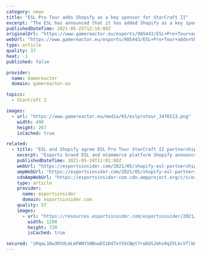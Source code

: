 ```yaml
---
category: news
title: "ESL Pro Tour adds Shopify as a key sponsor for StarCraft II"
excerpt: "The ESL has announced that it has added Shopify as a key sponsor for the ESL Pro Tour for StarCraft II, in a deal that includes multiple collaborations as well as support for the Pro Tour itself that will help it \"continue to evolve during 2021."
publishedDateTime: 2021-05-25T12:16:00Z
originalUrl: "https://www.gamereactor.eu/esports/985443/ESL+Pro+Tour+adds+Shopify+as+a+key+sponsor+for+StarCraft+II/"
webUrl: "https://www.gamereactor.eu/esports/985443/ESL+Pro+Tour+adds+Shopify+as+a+key+sponsor+for+StarCraft+II/"
type: article
quality: 37
heat: -1
published: false

provider:
  name: Gamereactor
  domain: gamereactor.eu

topics:
  - StarCraft 2

images:
  - url: "https://www.gamereactor.eu/media/65/eslprotour_3476513.png"
    width: 490
    height: 267
    isCached: true

related:
  - title: "ESL and Shopify agree ESL Pro Tour StarCraft II partnership"
    excerpt: "Esports brand ESL and eCommerce platform Shopify announced that they will cooperate on the ESL Pro Tour StarCraft II this year."
    publishedDateTime: 2021-05-24T11:01:00Z
    webUrl: "https://esportsinsider.com/2021/05/shopify-esl-partnership/"
    ampWebUrl: "https://esportsinsider.com/2021/05/shopify-esl-partnership/?amp"
    cdnAmpWebUrl: "https://esportsinsider-com.cdn.ampproject.org/c/s/esportsinsider.com/2021/05/shopify-esl-partnership/?amp"
    type: article
    provider:
      name: esportsinsider
      domain: esportsinsider.com
    quality: 57
    images:
      - url: "https://resources.esportsinsider.com/esportsinsider/2021/05/shopify-esl-header.png"
        width: 1200
        height: 720
        isCached: true

secured: "zRqaL16w3RtULmLmFWNYSHBuwDIzDd7xYSkCWpt7rwbbSJmhs0qZVLkcVflkKa0XkpPOKSrqc8pm2J+486NZDnan21vObu0DJs/Jf5jzRvB9NitbLTOdIK2DQRp16500o52BAZiQz+t8rKq184jN4WiPz0h5yA+tQKIY5ltOKbNgZOc5TfFbJLFpNLC5euwJNHXBPTrV7MAqRuCc1DjmgIAdBFjQJcLqvZrKR4W9LhJlA3iB2CeQhPvFMNXnIjKyMC9Pgz5msOGhL8cRBhKCZccie+rZiVkK0lICIYxGwEDxz4RbmEQR+Mvu4TG/RC2Yp23J7JN8vT0cy6FtAlxCPK3RFkFq5B1vl+w+y2AkTQ8=;/d3lL1w/kaA36t4+b5S0Bg=="
---
```


